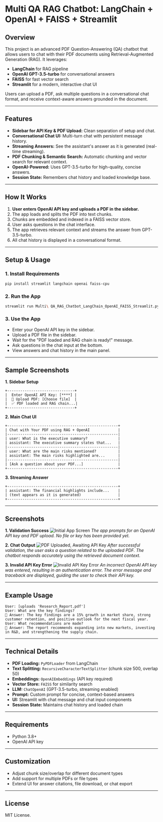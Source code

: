 # Multi QA RAG Chatbot: LangChain + OpenAI + FAISS + Streamlit

## Overview

This project is an advanced PDF Question-Answering (QA) chatbot that allows users to chat with their PDF documents using Retrieval-Augmented Generation (RAG). It leverages:
- **LangChain** for RAG pipeline
- **OpenAI GPT-3.5-turbo** for conversational answers
- **FAISS** for fast vector search
- **Streamlit** for a modern, interactive chat UI

Users can upload a PDF, ask multiple questions in a conversational chat format, and receive context-aware answers grounded in the document.

---

## Features

- **Sidebar for API Key & PDF Upload:** Clean separation of setup and chat.
- **Conversational Chat UI:** Multi-turn chat with persistent message history.
- **Streaming Answers:** See the assistant's answer as it is generated (real-time streaming).
- **PDF Chunking & Semantic Search:** Automatic chunking and vector search for relevant context.
- **OpenAI-Powered:** Uses GPT-3.5-turbo for high-quality, concise answers.
- **Session State:** Remembers chat history and loaded knowledge base.

---

## How It Works

1. **User enters OpenAI API key and uploads a PDF in the sidebar.**
2. The app loads and splits the PDF into text chunks.
3. Chunks are embedded and indexed in a FAISS vector store.
4. User asks questions in the chat interface.
5. The app retrieves relevant context and streams the answer from GPT-3.5-turbo.
6. All chat history is displayed in a conversational format.

---

## Setup & Usage

### 1. Install Requirements

```bash
pip install streamlit langchain openai faiss-cpu
```

### 2. Run the App

```bash
streamlit run Multi\ QA_RAG_Chatbot_LangChain_OpenAI_FAISS_Streamlit.py
```

### 3. Use the App

- Enter your OpenAI API key in the sidebar.
- Upload a PDF file in the sidebar.
- Wait for the "PDF loaded and RAG chain is ready!" message.
- Ask questions in the chat input at the bottom.
- View answers and chat history in the main panel.

---

## Sample Screenshots

**1. Sidebar Setup**
```
+-------------------------------+
|  Enter OpenAI API Key: [****] |
|  📎 Upload PDF: [Choose file]  |
|  ✅ PDF loaded and RAG chain...|
+-------------------------------+
```

**2. Main Chat UI**
```
+---------------------------------------------------+
| Chat with Your PDF using RAG + OpenAI             |
|---------------------------------------------------|
| user: What is the executive summary?              |
| assistant: The executive summary states that...   |
|---------------------------------------------------|
| user: What are the main risks mentioned?          |
| assistant: The main risks highlighted are...      |
|---------------------------------------------------|
| [Ask a question about your PDF...]                |
+---------------------------------------------------+
```

**3. Streaming Answer**
```
+---------------------------------------------------+
| assistant: The financial highlights include...    |
| (text appears as it is generated)                 |
+---------------------------------------------------+
```

---

## Screenshots

**1. Validation Success**
![Initial App Screen](images/Validation_Success.png)
*The app prompts for an OpenAI API key and PDF upload. No file or key has been provided yet.*

**2. Chat Output**
![PDF Uploaded, Awaiting API Key](images/Output.png)
*After successful validation, the user asks a question related to the uploaded PDF. The chatbot responds accurately using the retrieved document context.*

**3. Invalid API Key Error**
![Invalid API Key Error](images/IncorrectKey.png)
*An incorrect OpenAI API key was entered, resulting in an authentication error. The error message and traceback are displayed, guiding the user to check their API key.*

---

## Example Usage

```text
User: [uploads 'Research_Report.pdf']
User: What are the key findings?
🤖 Answer: The key findings are a 15% growth in market share, strong customer retention, and positive outlook for the next fiscal year.
User: What recommendations are made?
🤖 Answer: The report recommends expanding into new markets, investing in R&D, and strengthening the supply chain.
```

---

## Technical Details

- **PDF Loading:** `PyPDFLoader` from LangChain
- **Text Splitting:** `RecursiveCharacterTextSplitter` (chunk size 500, overlap 50)
- **Embeddings:** `OpenAIEmbeddings` (API key required)
- **Vector Store:** `FAISS` for similarity search
- **LLM:** `ChatOpenAI` (GPT-3.5-turbo, streaming enabled)
- **Prompt:** Custom prompt for concise, context-based answers
- **UI:** Streamlit with chat message and chat input components
- **Session State:** Maintains chat history and loaded chain

---

## Requirements

- Python 3.8+
- OpenAI API key

---

## Customization

- Adjust chunk size/overlap for different document types
- Add support for multiple PDFs or file types
- Extend UI for answer citations, file download, or chat export

---

## License

MIT License.
